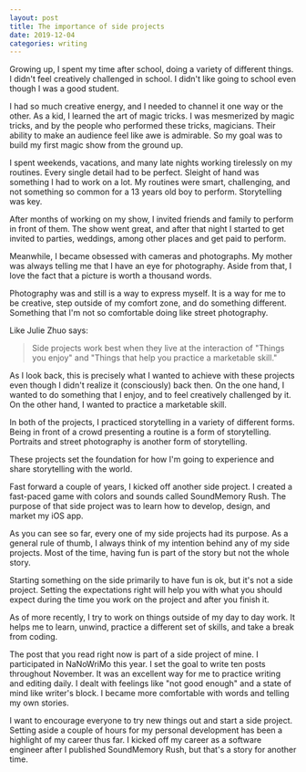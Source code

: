```yaml
---
layout: post
title: The importance of side projects
date: 2019-12-04
categories: writing
---
```


Growing up, I spent my time after school, doing a variety of different things. I didn't feel creatively challenged in school. I didn't like going to school even though I was a good student.

I had so much creative energy, and I needed to channel it one way or the other. As a kid, I learned the art of magic tricks. I was mesmerized by magic tricks, and by the people who performed these tricks, magicians. Their ability to make an audience feel like awe is admirable. So my goal was to build my first magic show from the ground up.

I spent weekends, vacations, and many late nights working tirelessly on my routines. Every single detail had to be perfect. Sleight of hand was something I had to work on a lot. My routines were smart, challenging, and not something so common for a 13 years old boy to perform. Storytelling was key.

After months of working on my show, I invited friends and family to perform in front of them. The show went great, and after that night I started to get invited to parties, weddings, among other places and get paid to perform.

Meanwhile, I became obsessed with cameras and photographs. My mother was always telling me that I have an eye for photography. Aside from that, I love the fact that a picture is worth a thousand words.

Photography was and still is a way to express myself. It is a way for me to be creative, step outside of my comfort zone, and do something different. Something that I'm not so comfortable doing like street photography.

Like Julie Zhuo says:

> Side projects work best when they live at the interaction of "Things you enjoy" and "Things that help you practice a marketable skill."

As I look back, this is precisely what I wanted to achieve with these projects even though I didn't realize it (consciously) back then. On the one hand, I wanted to do something that I enjoy, and to feel creatively challenged by it. On the other hand, I wanted to practice a marketable skill.

In both of the projects, I practiced storytelling in a variety of different forms. Being in front of a crowd presenting a routine is a form of storytelling. Portraits and street photography is another form of storytelling.

These projects set the foundation for how I'm going to experience and share storytelling with the world.

Fast forward a couple of years, I kicked off another side project. I created a fast-paced game with colors and sounds called SoundMemory Rush. The purpose of that side project was to learn how to develop, design, and market my iOS app.

As you can see so far, every one of my side projects had its purpose. As a general rule of thumb, I always think of my intention behind any of my side projects. Most of the time, having fun is part of the story but not the whole story.

Starting something on the side primarily to have fun is ok, but it's not a side project. Setting the expectations right will help you with what you should expect during the time you work on the project and after you finish it.

As of more recently, I try to work on things outside of my day to day work. It helps me to learn, unwind, practice a different set of skills, and take a break from coding.

The post that you read right now is part of a side project of mine. I participated in NaNoWriMo this year. I set the goal to write ten posts throughout November. It was an excellent way for me to practice writing and editing daily. I dealt with feelings like "not good enough" and a state of mind like writer's block. I became more comfortable with words and telling my own stories.

I want to encourage everyone to try new things out and start a side project. Setting aside a couple of hours for my personal development has been a highlight of my career thus far. I kicked off my career as a software engineer after I published SoundMemory Rush, but that's a story for another time.